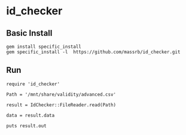 # id_checker

## Basic Install
```
gem install specific_install
gem specific_install -l  https://github.com/massrb/id_checker.git

```

## Run

```
require 'id_checker'

Path = '/mnt/share/validity/advanced.csv'

result = IdChecker::FileReader.read(Path)

data = result.data

puts result.out

```